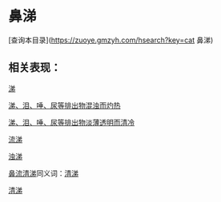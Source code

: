 # 鼻涕
[查询本目录](https://zuoye.gmzyh.com/hsearch?key=cat 鼻涕)

## 相关表现：

[涕](https://zuoye.gmzyh.com/search?key=涕)
[涕、泪、唾、尿等排出物混浊而灼热	](https://zuoye.gmzyh.com/search?key=涕、泪、唾、尿等排出物混浊而灼热	)
[涕、泪、唾、尿等排出物淡薄透明而清冷	](https://zuoye.gmzyh.com/search?key=涕、泪、唾、尿等排出物淡薄透明而清冷	)
[流涕](https://zuoye.gmzyh.com/search?key=流涕)
[浊涕](https://zuoye.gmzyh.com/search?key=浊涕)
[鼻流清涕](https://zuoye.gmzyh.com/search?key=鼻流清涕)同义词：[清涕](https://zuoye.gmzyh.com/search?key=清涕)
[清涕](https://zuoye.gmzyh.com/search?key=清涕)